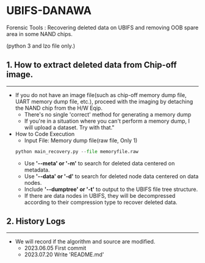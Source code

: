 # UBIFS-DANAWA

Forensic Tools : Recovering deleted data on UBIFS and removing OOB spare area in some NAND chips.

(python 3 and lzo file only.)

## 1. How to extract deleted data from Chip-off image.

---

- If you do not have an image file(such as chip-off memory dump file, UART memory dump file, etc.), proceed with the imaging by detaching the NAND chip from the H/W Eqip.
    - There's no single 'correct' method for generating a memory dump
    - If you're in a situation where you can't perform a memory dump, I will upload a dataset. Try with that."
- How to Code Execution
    - Input File: Memory dump file(raw file, Only 1)    
    ```python
    python main_recovery.py --file memoryfile.raw 
    ```
    - Use <b>'--meta' or '-m'</b> to search for deleted data centered on metadata.
    - Use <b>'--data' or '-d'</b> to search for deleted node data centered on data nodes.
    - Include <b>'--dumptree' or '-t'</b> to output to the UBIFS file tree structure.
    - If there are data nodes in UBIFS, they will be decompressed according to their compression type to recover deleted data.

## 2. History Logs

---

- We will record if the algorithm and source are modified.
    - 2023.06.05 First commit
    - 2023.07.20 Write 'README.md'

